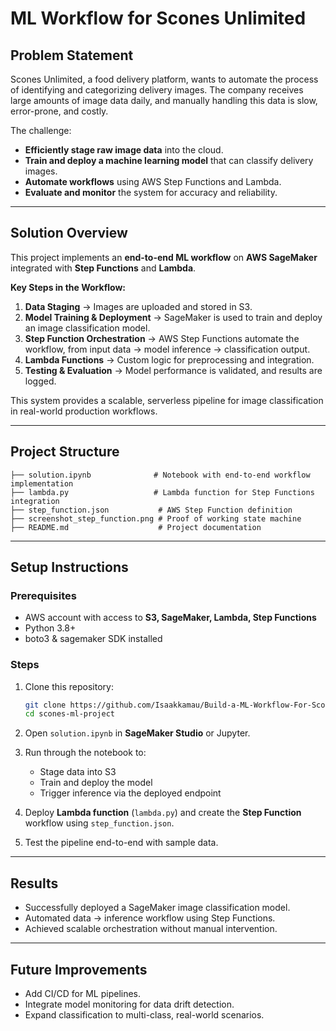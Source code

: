 # ML Workflow for Scones Unlimited

## Problem Statement

Scones Unlimited, a food delivery platform, wants to automate the process of identifying and categorizing delivery images. The company receives large amounts of image data daily, and manually handling this data is slow, error-prone, and costly.

The challenge:

- **Efficiently stage raw image data** into the cloud.
- **Train and deploy a machine learning model** that can classify delivery images.
- **Automate workflows** using AWS Step Functions and Lambda.
- **Evaluate and monitor** the system for accuracy and reliability.

---

## Solution Overview

This project implements an **end-to-end ML workflow** on **AWS SageMaker** integrated with **Step Functions** and **Lambda**.

**Key Steps in the Workflow:**

1. **Data Staging** → Images are uploaded and stored in S3.
2. **Model Training & Deployment** → SageMaker is used to train and deploy an image classification model.
3. **Step Function Orchestration** → AWS Step Functions automate the workflow, from input data → model inference → classification output.
4. **Lambda Functions** → Custom logic for preprocessing and integration.
5. **Testing & Evaluation** → Model performance is validated, and results are logged.

This system provides a scalable, serverless pipeline for image classification in real-world production workflows.

---

## Project Structure

```
├── solution.ipynb              # Notebook with end-to-end workflow implementation
├── lambda.py                   # Lambda function for Step Functions integration
├── step_function.json           # AWS Step Function definition
├── screenshot_step_function.png # Proof of working state machine
├── README.md                    # Project documentation
```

---

## Setup Instructions

### Prerequisites

- AWS account with access to **S3, SageMaker, Lambda, Step Functions**
- Python 3.8+
- boto3 & sagemaker SDK installed

### Steps

1. Clone this repository:

   ```bash
   git clone https://github.com/Isaakkamau/Build-a-ML-Workflow-For-Scones-Unlimited-On-Amazon-SageMaker
   cd scones-ml-project
   ```

2. Open `solution.ipynb` in **SageMaker Studio** or Jupyter.
3. Run through the notebook to:

   - Stage data into S3
   - Train and deploy the model
   - Trigger inference via the deployed endpoint

4. Deploy **Lambda function** (`lambda.py`) and create the **Step Function** workflow using `step_function.json`.
5. Test the pipeline end-to-end with sample data.

---

## Results

- Successfully deployed a SageMaker image classification model.
- Automated data → inference workflow using Step Functions.
- Achieved scalable orchestration without manual intervention.

---

## Future Improvements

- Add CI/CD for ML pipelines.
- Integrate model monitoring for data drift detection.
- Expand classification to multi-class, real-world scenarios.
